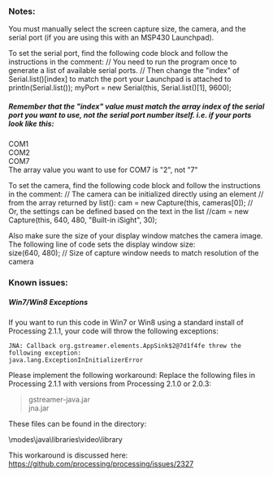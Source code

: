 ### Notes:
You must manually select the screen capture size, the camera, and the serial port (if you are using this with an MSP430 Launchpad).

To set the serial port, find the following code block and follow the instructions in the comment:
   	// You need to run the program once to generate a list of available serial ports.
   	// Then change the "index" of Serial.list()[index] to match the port your Launchpad is attached to 
   	println(Serial.list());
   	myPort = new Serial(this, Serial.list()[1], 9600);

##### Remember that the "index" value must match the array index of the serial port you want to use, not the serial port number itself. i.e. if your ports look like this:  
COM1  
COM2  
COM7  
The array value you want to use for COM7 is "2", not "7"  

To set the camera, find the following code block and follow the instructions in the comment:
   	// The camera can be initialized directly using an element
   	// from the array returned by list():
   	cam = new Capture(this, cameras[0]); 
   	// Or, the settings can be defined based on the text in the list
   	//cam = new Capture(this, 640, 480, "Built-in iSight", 30);

Also make sure the size of your display window matches the camera image. The following line of code sets the display window size:  
   	size(640, 480);  // Size of capture window needs to match resolution of the camera


### Known issues:

##### Win7/Win8 Exceptions
If you want to run this code in  Win7 or Win8 using a standard install of Processing 2.1.1, your code will throw the following exceptions:

   	JNA: Callback org.gstreamer.elements.AppSink$2@7d1f4fe threw the following exception:  
   	java.lang.ExceptionInInitializerError
  
Please implement the following workaround:
Replace the following files in Processing 2.1.1 with versions from Processing 2.1.0 or 2.0.3:
	
>gstreamer-java.jar  
>jna.jar

These files can be found in the directory:

  \modes\java\libraries\video\library
  
This workaround is discussed here:
https://github.com/processing/processing/issues/2327
